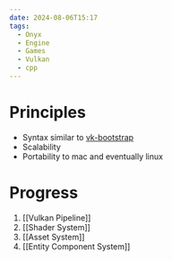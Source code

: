 ```yaml
---
date: 2024-08-06T15:17
tags:
  - Onyx
  - Engine
  - Games
  - Vulkan
  - cpp
---
```

# Principles
- Syntax similar to [vk-bootstrap](https://github.com/charles-lunarg/vk-bootstrap/)
- Scalability
- Portability to mac and eventually linux

# Progress
1. [[Vulkan Pipeline]]
2. [[Shader System]]
3. [[Asset System]]
5. [[Entity Component System]]